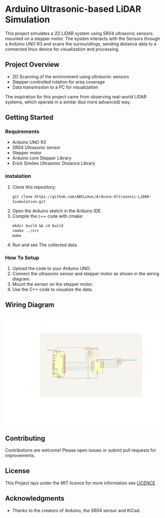 # Arduino Ultrasonic-based LiDAR Simulation

This project simulates a 2D LiDAR system using SR04 ultrasonic sensors mounted on a stepper motor. The system interacts with the Sensors through a Arduino UNO R3 and scans the surroundings, sending distance data to a connected linux device for visualization and processing.

## Project Overview

- 2D Scanning of the environment using ultrasonic sensors
- Stepper-controlled rotation for area coverage
- Data transmission to a PC for visualization

The inspiration for this project came from observing real-world LiDAR systems, which operate in a similar (but more advanced) way.

## Getting Started

### Requirements

- Arduino UNO R3
- SR04 Ultrasonic sensor
- Stepper motor
- Arduino core Stepper Library
- Erick Simões Ultrasonic Distance Library

### instalation

1. Clone this repository:
    ```
    git clone https://github.com/ABCLukas/Arduino-Ultrasonic-LiDAR-Siumulation.git
    ```
1. Open the Arduino sketch in the Arduino IDE.
1. Compile the c++ code with cmake:
    ```
    mkdir build && cd build
    cmake ../src
    make
    ```
1. Run and see The collected data

### How To Setup

1. Upload the code to your Arduino UNO.
1. Connect the ultrasonic sensor and stepper motor as shown in the wiring diagram.
1. Mount the sensor on the stepper motor.
1. Use the C++ code to visualize the data.



## Wiring Diagram

![schematic](https://github.com/ABCLukas/Arduino-Ultrasonic-LiDAR-Siumulation/blob/main/images/LiDAR.png)

## Contributing

Contributions are welcome! Please open issues or submit pull requests for improvements. 

## License

This Project lays under the MIT licence for more information see [LICENCE](https://github.com/ABCLukas/Arduino-Ultrasonic-LiDAR-Siumulation/blob/main/LICENSE)

## Acknowledgments

- Thanks to the creators of Arduino, the SR04 sensor and KiCad.
